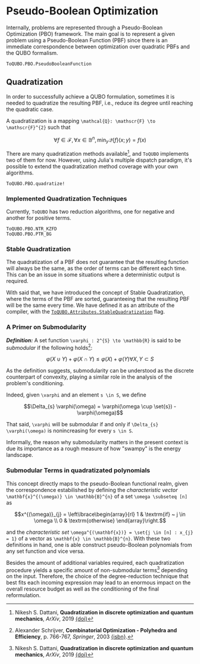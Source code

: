 # Pseudo-Boolean Optimization
Internally, problems are represented through a Pseudo-Boolean Optimization (PBO) framework.
The main goal is to represent a given problem using a Pseudo-Boolean Function (PBF) since there is an immediate correspondence between optimization over quadratic PBFs and the QUBO formalism.

```@docs
ToQUBO.PBO.PseudoBooleanFunction
```

## Quadratization
In order to successfully achieve a QUBO formulation, sometimes it is needed to quadratize the resulting PBF, i.e., reduce its degree until reaching the quadratic case. 

A quadratization is a mapping ``\mathcal{Q}: \mathscr{F} \to \mathscr{F}^{2}`` such that

```math 
\forall f \in \mathscr{F}, \forall x \in \mathbb{B}^{n}, \min_{y} \mathcal{Q}\left\lbrace{}f\right\rbrace{}(x; y) = f(x)

```

There are many quadratization methods available[^Dattani2019], and `ToQUBO` implements two of them for now.
However, using Julia's multiple dispatch paradigm, it's possible to extend the quadratization method coverage with your own algorithms.

```@docs
ToQUBO.PBO.quadratize!
```

[^Dattani2019]:
    Nikesh S. Dattani, **Quadratization in discrete optimization and quantum mechanics**, *ArXiv*, 2019 [{doi}](https://doi.org/10.48550/arXiv.1901.04405)

### Implemented Quadratization Techniques

Currently, `ToQUBO` has two reduction algorithms, one for negative and another for positive terms.

```@docs
ToQUBO.PBO.NTR_KZFD
ToQUBO.PBO.PTR_BG
```

### Stable Quadratization

The quadratization of a PBF does not guarantee that the resulting function will always be the same, as the order of terms can be different each time. This can be an issue in some situations where a deterministic output is required.

With said that, we have introduced the concept of Stable Quadratization, where the terms of the PBF are sorted, guaranteeing that the resulting PBF will be the same every time.
We have defined it as an attribute of the compiler, with the  [`ToQUBO.Attributes.StableQuadratization`](@ref) flag.

### A Primer on Submodularity
**_Definition:_** A set function ``\varphi : 2^{S} \to \mathbb{R}`` is said to be _submodular_ if the following holds[^Schrijver2003]:

```math
\varphi(X \cup Y) + \varphi(X \cap Y) \le \varphi(X) + \varphi(Y) \forall X, Y \subset S
```

As the definition suggests, submodularity can be understood as the discrete counterpart of convexity, playing a similar role in the analysis of the problem's conditioning.

Indeed, given ``\varphi`` and an element ``s \in S``, we define

```math
\Delta_{s} \varphi(\omega) = \varphi(\omega \cup \set{s}) - \varphi(\omega)
```

That said, ``\varphi`` will be submodular if and only if ``\Delta_{s} \varphi(\omega)`` is nonincreasing for every ``s \in S``.

Informally, the reason why submodularity matters in the present context is due its importance as a rough measure of how "swampy" is the energy landscape.

### Submodular Terms in quadratizated polynomials

This concept directly maps to the pseudo-Boolean functional realm, given the correspondence estabilished by defining the _characteristic vector_ ``\mathbf{x}^{(\omega)} \in \mathbb{B}^{n}`` of a set ``\omega \subseteq [n]`` as

```math
x^{(\omega)}_{j} = \left\lbrace\begin{array}{rl}
    1 & \textrm{if} ~ j \in \omega \\
    0 & \textrm{otherwise}
\end{array}\right.
```

and the _characteristic set_ ``\omega^{(\mathbf{x})} = \set{j \in [n] : x_{j} = 1}`` of a vector as ``\mathbf{x} \in \mathbb{B}^{n}``.
With these two definitions in hand, one is able construct pseudo-Boolean polynomials from any set function and vice versa.

Besides the amount of additional variables required, each quadratization procedure yields a specific amount of non-submodular terms[^Dattani2019] depending on the input.
Therefore, the choice of the degree-reduction technique that best fits each incoming expression may lead to an enormous impact on the overall resource budget as well as the conditioning of the final reformulation.

[^Schrijver2003]: Alexander Schrijver, **Combinatorial Optimization - Polyhedra and Efficiency**, p. 766-767, _Springer_, 2003 [{isbn}](https://link.springer.com/book/9783540443896).
